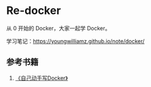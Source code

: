 # Re-docker
从 0 开始的 Docker，大家一起学 Docker。

学习笔记：https://youngwilliamz.github.io/note/docker/

## 参考书籍
1. [《自己动手写Docker》](https://book.douban.com/subject/27082348/)
